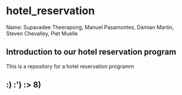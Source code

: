 # hotel_reservation
Name: Supavadee Theerapong, Manuel Pasamontes, Damian Martin, Steven Chevalley, Piet  Muelle


## Introduction to our hotel reservation program
This is a repository for a hotel reservation programm




## :) :') :> 8) 